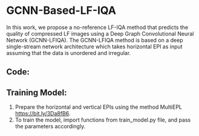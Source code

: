 # GCNN-Based-LF-IQA
In this work, we propose a no-reference LF-IQA method that predicts the quality of compressed LF images using a Deep Graph Convolutional Neural Network (GCNN-LFIQA). The GCNN-LFIQA method is based on a deep single-stream network architecture which takes horizontal EPI as input assuming that the data is unordered and irregular.

## Code:
## Training Model:
1. Prepare the horizontal and vertical EPIs using the method MultiEPL https://bit.ly/3Da8fB6.
2. To train the model, import functions from train_model.py file, and pass the parameters accordingly.
